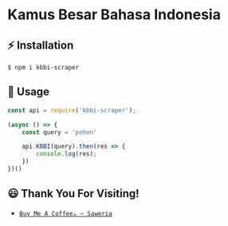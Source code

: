# Kamus Besar Bahasa Indonesia

## ⚡ **Installation**
```
$ npm i kbbi-scraper
```
## 🔰 **Usage**
```js
const api = require('kbbi-scraper');

(async () => {
    const query = 'pohon'

    api.KBBI(query).then(res => {
        console.log(res);
    })
})()

```
## 😃 **Thank You For Visiting!**
* [`Buy Me A Coffee☕ ~ Saweria`](https://saweria.co/Natsu062)
